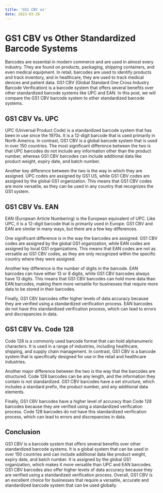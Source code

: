 ```yaml
---
title: 'GS1 CBV vs'
date: 2023-03-26
---
```


# GS1 CBV vs Other Standardized Barcode Systems

Barcodes are essential in modern commerce and are used in almost every industry. They are found on products, packaging, shipping containers, and even medical equipment. In retail, barcodes are used to identify products and track inventory, and in healthcare, they are used to track medical devices and patient data. GS1 CBV (Global Standard One Cross Industry Barcode Verification) is a barcode system that offers several benefits over other standardized barcode systems like UPC and EAN. In this post, we will compare the GS1 CBV barcode system to other standardized barcode systems.

## GS1 CBV Vs. UPC

UPC (Universal Product Code) is a standardized barcode system that has been in use since the 1970s. It is a 12-digit barcode that is used primarily in North America. In contrast, GS1 CBV is a global barcode system that is used in over 150 countries. The most significant difference between the two is that UPC barcodes do not include any information other than the product number, whereas GS1 CBV barcodes can include additional data like product weight, expiry date, and batch number.

Another key difference between the two is the way in which they are assigned. UPC codes are assigned by GS1 US, while GS1 CBV codes are assigned by the global GS1 organization. This means that GS1 CBV codes are more versatile, as they can be used in any country that recognizes the GS1 system.

## GS1 CBV Vs. EAN

EAN (European Article Numbering) is the European equivalent of UPC. Like UPC, it is a 12-digit barcode that is primarily used in Europe. GS1 CBV and EAN are similar in many ways, but there are a few key differences.

One significant difference is in the way the barcodes are assigned. GS1 CBV codes are assigned by the global GS1 organization, while EAN codes are assigned by local GS1 organizations. This means that EAN codes are not as versatile as GS1 CBV codes, as they are only recognized within the specific country where they were assigned.

Another key difference is the number of digits in the barcode. EAN barcodes can have either 13 or 8 digits, while GS1 CBV barcodes always have 13 digits. This means that GS1 CBV barcodes can hold more data than EAN barcodes, making them more versatile for businesses that require more data to be stored in their barcodes.

Finally, GS1 CBV barcodes offer higher levels of data accuracy because they are verified using a standardized verification process. EAN barcodes do not have this standardized verification process, which can lead to errors and discrepancies in data.

## GS1 CBV Vs. Code 128

Code 128 is a commonly used barcode format that can hold alphanumeric characters. It is used in a range of industries, including healthcare, shipping, and supply chain management. In contrast, GS1 CBV is a barcode system that is specifically designed for use in the retail and healthcare industries.

Another major difference between the two is the way that the barcodes are structured. Code 128 barcodes can be any length, and the information they contain is not standardized. GS1 CBV barcodes have a set structure, which includes a standard prefix, the product number, and any additional data elements.

Finally, GS1 CBV barcodes have a higher level of accuracy than Code 128 barcodes because they are verified using a standardized verification process. Code 128 barcodes do not have this standardized verification process, which can lead to errors and discrepancies in data.

## Conclusion

GS1 CBV is a barcode system that offers several benefits over other standardized barcode systems. It is a global system that can be used in over 150 countries and can include additional data like product weight, expiry date, and batch number. It is assigned by the global GS1 organization, which makes it more versatile than UPC and EAN barcodes. GS1 CBV barcodes also offer higher levels of data accuracy because they are verified using a standardized verification process. Overall, GS1 CBV is an excellent choice for businesses that require a versatile, accurate and standardized barcode system that can be used globally.
